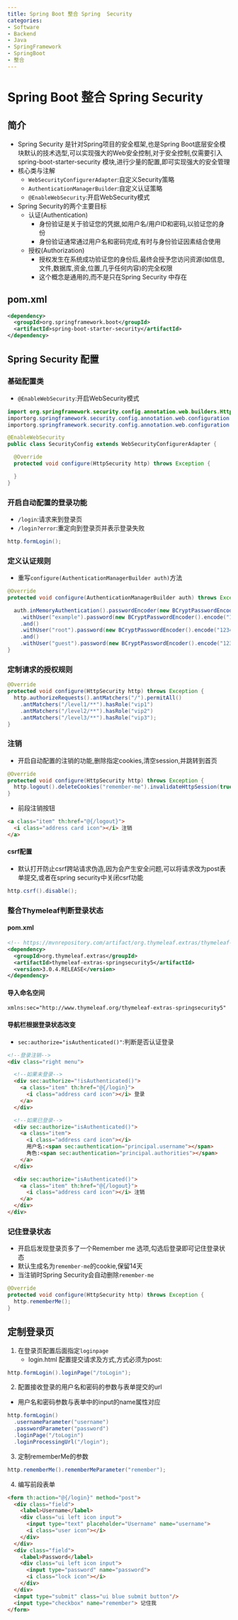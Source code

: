 ```yaml
---
title: Spring Boot 整合 Spring  Security
categories:
- Software
- Backend
- Java
- SpringFramework
- SpringBoot
- 整合
---
```

# Spring Boot 整合 Spring  Security

## 简介

- Spring Security 是针对Spring项目的安全框架,也是Spring Boot底层安全模块默认的技术选型,可以实现强大的Web安全控制,对于安全控制,仅需要引入 spring-boot-starter-security 模块,进行少量的配置,即可实现强大的安全管理
- 核心类与注解
    - `WebSecurityConfigurerAdapter`:自定义Security策略
    - `AuthenticationManagerBuilder`:自定义认证策略
    - `@EnableWebSecurity`:开启WebSecurity模式
- Spring Security的两个主要目标
    - 认证(Authentication)
        - 身份验证是关于验证您的凭据,如用户名/用户ID和密码,以验证您的身份
        - 身份验证通常通过用户名和密码完成,有时与身份验证因素结合使用
    - 授权(Authorization)
        - 授权发生在系统成功验证您的身份后,最终会授予您访问资源(如信息,文件,数据库,资金,位置,几乎任何内容)的完全权限
        - 这个概念是通用的,而不是只在Spring Security 中存在

## pom.xml

```xml
<dependency>
  <groupId>org.springframework.boot</groupId>
  <artifactId>spring-boot-starter-security</artifactId>
</dependency>
```

## Spring Security 配置

### 基础配置类

- `@EnableWebSecurity`:开启WebSecurity模式

```java
import org.springframework.security.config.annotation.web.builders.HttpSecurity;
importorg.springframework.security.config.annotation.web.configuration.EnableWebSecurity;
importorg.springframework.security.config.annotation.web.configuration.WebSecurityConfigurerAdapter;

@EnableWebSecurity
public class SecurityConfig extends WebSecurityConfigurerAdapter {

  @Override
  protected void configure(HttpSecurity http) throws Exception {

  }
}
```

### 开启自动配置的登录功能

- `/login`:请求来到登录页
- `/login?error`:重定向到登录页并表示登录失败

```java
http.formLogin();
```

### 定义认证规则

- 重写`configure(AuthenticationManagerBuilder auth)`方法

```java
@Override
protected void configure(AuthenticationManagerBuilder auth) throws Exception {

  auth.inMemoryAuthentication().passwordEncoder(new BCryptPasswordEncoder())
    .withUser("example").password(new BCryptPasswordEncoder().encode("123456")).roles("vip2","vip3")
    .and()
    .withUser("root").password(new BCryptPasswordEncoder().encode("123456")).roles("vip1","vip2","vip3")
    .and()
    .withUser("guest").password(new BCryptPasswordEncoder().encode("123456")).roles("vip1","vip2");
}
```

### 定制请求的授权规则

```java
@Override
protected void configure(HttpSecurity http) throws Exception {
  http.authorizeRequests().antMatchers("/").permitAll()
    .antMatchers("/level1/**").hasRole("vip1")
    .antMatchers("/level2/**").hasRole("vip2")
    .antMatchers("/level3/**").hasRole("vip3");
}
```

### 注销

- 开启自动配置的注销的功能,删除指定cookies,清空session,并跳转到首页

```java
@Override
protected void configure(HttpSecurity http) throws Exception {
  http.logout().deleteCookies("remember-me").invalidateHttpSession(true).logoutSuccessUrl("/");
}
```

- 前段注销按钮

```html
<a class="item" th:href="@{/logout}">
  <i class="address card icon"></i> 注销
</a>
```

#### csrf配置

- 默认打开防止csrf跨站请求伪造,因为会产生安全问题,可以将请求改为post表单提交,或者在spring security中关闭csrf功能

```java
http.csrf().disable();
```

### 整合Thymeleaf判断登录状态

#### pom.xml

```xml
<!-- https://mvnrepository.com/artifact/org.thymeleaf.extras/thymeleaf-extras-springsecurity4 -->
<dependency>
  <groupId>org.thymeleaf.extras</groupId>
  <artifactId>thymeleaf-extras-springsecurity5</artifactId>
  <version>3.0.4.RELEASE</version>
</dependency>
```

#### 导入命名空间

```
xmlns:sec="http://www.thymeleaf.org/thymeleaf-extras-springsecurity5"
```

#### 导航栏根据登录状态改变

- `sec:authorize="isAuthenticated()"`:判断是否认证登录

```html
<!--登录注销-->
<div class="right menu">

  <!--如果未登录-->
  <div sec:authorize="!isAuthenticated()">
    <a class="item" th:href="@{/login}">
      <i class="address card icon"></i> 登录
    </a>
  </div>

  <!--如果已登录-->
  <div sec:authorize="isAuthenticated()">
    <a class="item">
      <i class="address card icon"></i>
      用户名:<span sec:authentication="principal.username"></span>
      角色:<span sec:authentication="principal.authorities"></span>
    </a>
  </div>

  <div sec:authorize="isAuthenticated()">
    <a class="item" th:href="@{/logout}">
      <i class="address card icon"></i> 注销
    </a>
  </div>
</div>
```

### 记住登录状态

- 开启后发现登录页多了一个Remember me 选项,勾选后登录即可记住登录状态
- 默认生成名为`remember-me`的cookie,保留14天
- 当注销时Spring Security会自动删除`remember-me`

```java
@Override
protected void configure(HttpSecurity http) throws Exception {
  http.rememberMe();
}
```

## 定制登录页

1. 在登录页配置后面指定`loginpage`
    - login.html 配置提交请求及方式,方式必须为post:

```java
http.formLogin().loginPage("/toLogin");
```

2. 配置接收登录的用户名和密码的参数与表单提交的url

- 用户名和密码参数与表单中的input的name属性对应

```java
http.formLogin()
  .usernameParameter("username")
  .passwordParameter("password")
  .loginPage("/toLogin")
  .loginProcessingUrl("/login");
```

3. 定制rememberMe的参数

```java
http.rememberMe().rememberMeParameter("remember");
```

4. 编写前段表单

```html
<form th:action="@{/login}" method="post">
  <div class="field">
    <label>Username</label>
    <div class="ui left icon input">
      <input type="text" placeholder="Username" name="username">
      <i class="user icon"></i>
    </div>
  </div>
  <div class="field">
    <label>Password</label>
    <div class="ui left icon input">
      <input type="password" name="password">
      <i class="lock icon"></i>
    </div>
  </div>
  <input type="submit" class="ui blue submit button"/>
  <input type="checkbox" name="remember"> 记住我
</form>
```

